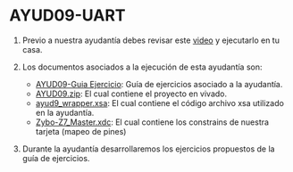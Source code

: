 # AYUD09-UART
1. Previo a nuestra ayudantía debes revisar este [video](https://youtu.be/3dn__gzqBcg) y ejecutarlo en tu casa.
2. Los documentos asociados a la ejecución de esta ayudantía son:
    * [AYUD09-Guia Ejercicio](AYU09_UART.pdf):  Guía de ejercicios asociado a la ayudantía. 
    * [AYUD09.zip](AYUD09.zip): El cual contiene el proyecto en vivado.
    * [ayud9_wrapper.xsa](ayud9_wrapper.xsa): El cual contiene el código archivo xsa utilizado en la ayudantía.  
    * [Zybo-Z7_Master.xdc](Zybo-Z7-Master.xdc):  El cual contiene los constrains de nuestra tarjeta (mapeo de pines)
   
3. Durante la ayudantía desarrollaremos los ejercicios propuestos de la guía de ejercicios.

